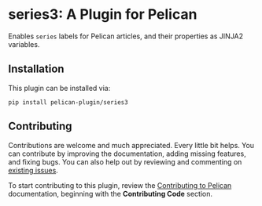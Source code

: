 # series3: A Plugin for Pelican

Enables `series` labels for Pelican articles, and their properties as JINJA2 variables.

Installation
------------

This plugin can be installed via:

    pip install pelican-plugin/series3

Contributing
------------

Contributions are welcome and much appreciated. Every little bit helps. You can contribute by improving the documentation, adding missing features, and fixing bugs. You can also help out by reviewing and commenting on [existing issues][].

To start contributing to this plugin, review the [Contributing to Pelican][] documentation, beginning with the **Contributing Code** section.

[existing issues]: https://github.com/arthurdysart/pelican-series3/issues
[Contributing to Pelican]: https://docs.getpelican.com/en/latest/contribute.html
